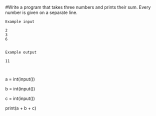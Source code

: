 #Write a program that takes three numbers and prints their sum. Every number is given on a separate line.

~~~
Example input

2
3
6


Example output

11



~~~

a = int(input())

b = int(input())

c = int(input())

print(a + b + c)
